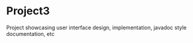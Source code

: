 # Project3
Project showcasing user interface design, implementation, javadoc style documentation, etc
